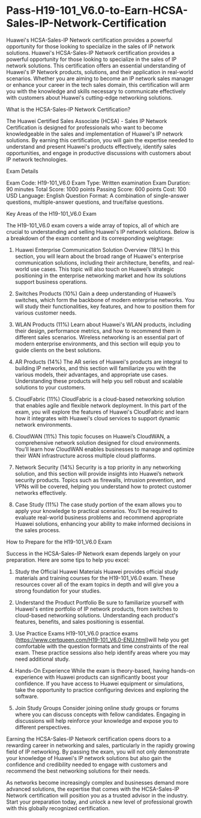 # Pass-H19-101_V6.0-to-Earn-HCSA-Sales-IP-Network-Certification
Huawei's HCSA-Sales-IP Network certification provides a powerful opportunity for those looking to specialize in the sales of IP network solutions. 
Huawei's HCSA-Sales-IP Network certification provides a powerful opportunity for those looking to specialize in the sales of IP network solutions. This certification offers an essential understanding of Huawei's IP Network products, solutions, and their application in real-world scenarios. Whether you are aiming to become an IP network sales manager or enhance your career in the tech sales domain, this certification will arm you with the knowledge and skills necessary to communicate effectively with customers about Huawei's cutting-edge networking solutions. 

What is the HCSA-Sales-IP Network Certification?

The Huawei Certified Sales Associate (HCSA) - Sales IP Network Certification is designed for professionals who want to become knowledgeable in the sales and implementation of Huawei's IP network solutions. By earning this certification, you will gain the expertise needed to understand and present Huawei's products effectively, identify sales opportunities, and engage in productive discussions with customers about IP network technologies.

Exam Details

Exam Code: H19-101_V6.0
Exam Type: Written examination
Exam Duration: 90 minutes
Total Score: 1000 points
Passing Score: 600 points
Cost: 100 USD
Language: English
Question Format: A combination of single-answer questions, multiple-answer questions, and true/false questions.

Key Areas of the H19-101_V6.0 Exam

The H19-101_V6.0 exam covers a wide array of topics, all of which are crucial to understanding and selling Huawei's IP network solutions. Below is a breakdown of the exam content and its corresponding weightage:

1. Huawei Enterprise Communication Solution Overview (18%)
In this section, you will learn about the broad range of Huawei's enterprise communication solutions, including their architecture, benefits, and real-world use cases. This topic will also touch on Huawei’s strategic positioning in the enterprise networking market and how its solutions support business operations.

2. Switches Products (10%)
Gain a deep understanding of Huawei’s switches, which form the backbone of modern enterprise networks. You will study their functionalities, key features, and how to position them for various customer needs.

3. WLAN Products (11%)
Learn about Huawei's WLAN products, including their design, performance metrics, and how to recommend them in different sales scenarios. Wireless networking is an essential part of modern enterprise environments, and this section will equip you to guide clients on the best solutions.

4. AR Products (14%)
The AR series of Huawei's products are integral to building IP networks, and this section will familiarize you with the various models, their advantages, and appropriate use cases. Understanding these products will help you sell robust and scalable solutions to your customers.

5. CloudFabric (11%)
CloudFabric is a cloud-based networking solution that enables agile and flexible network deployment. In this part of the exam, you will explore the features of Huawei's CloudFabric and learn how it integrates with Huawei's cloud services to support dynamic network environments.

6. CloudWAN (11%)
This topic focuses on Huawei’s CloudWAN, a comprehensive network solution designed for cloud environments. You’ll learn how CloudWAN enables businesses to manage and optimize their WAN infrastructure across multiple cloud platforms.

7. Network Security (14%)
Security is a top priority in any networking solution, and this section will provide insights into Huawei’s network security products. Topics such as firewalls, intrusion prevention, and VPNs will be covered, helping you understand how to protect customer networks effectively.

8. Case Study (11%)
The case study portion of the exam allows you to apply your knowledge to practical scenarios. You’ll be required to evaluate real-world business problems and recommend appropriate Huawei solutions, enhancing your ability to make informed decisions in the sales process.

How to Prepare for the H19-101_V6.0 Exam

Success in the HCSA-Sales-IP Network exam depends largely on your preparation. Here are some tips to help you excel:

1. Study the Official Huawei Materials
Huawei provides official study materials and training courses for the H19-101_V6.0 exam. These resources cover all of the exam topics in depth and will give you a strong foundation for your studies.

2. Understand the Product Portfolio
Be sure to familiarize yourself with Huawei's entire portfolio of IP network products, from switches to cloud-based networking solutions. Understanding each product's features, benefits, and sales positioning is essential.

3. Use Practice Exams
H19-101_V6.0 practice exams (https://www.certqueen.com/H19-101_V6.0-ENU.html)will help you get comfortable with the question formats and time constraints of the real exam. These practice sessions also help identify areas where you may need additional study.

4. Hands-On Experience
While the exam is theory-based, having hands-on experience with Huawei products can significantly boost your confidence. If you have access to Huawei equipment or simulations, take the opportunity to practice configuring devices and exploring the software.

5. Join Study Groups
Consider joining online study groups or forums where you can discuss concepts with fellow candidates. Engaging in discussions will help reinforce your knowledge and expose you to different perspectives.

Earning the HCSA-Sales-IP Network certification opens doors to a rewarding career in networking and sales, particularly in the rapidly growing field of IP networking. By passing the exam, you will not only demonstrate your knowledge of Huawei's IP network solutions but also gain the confidence and credibility needed to engage with customers and recommend the best networking solutions for their needs.

As networks become increasingly complex and businesses demand more advanced solutions, the expertise that comes with the HCSA-Sales-IP Network certification will position you as a trusted advisor in the industry. Start your preparation today, and unlock a new level of professional growth with this globally recognized certification.
